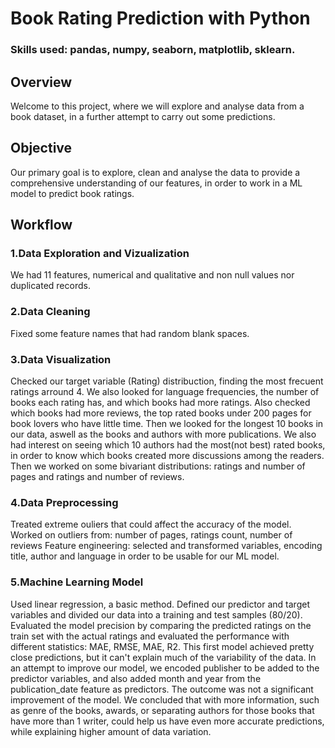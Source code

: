 # Book Rating Prediction with Python
### Skills used: pandas, numpy, seaborn, matplotlib, sklearn.
## Overview
Welcome to this project, where we will explore and analyse data from a book dataset, in a further attempt to carry out some predictions.
## Objective
Our primary goal is to explore, clean and analyse the data to provide a comprehensive understanding of our features, in order to work in a ML model to predict book ratings.

## Workflow
### 1.Data Exploration and Vizualization
We had 11 features, numerical and qualitative and non null values nor duplicated records.
### 2.Data Cleaning
Fixed some feature names that had random blank spaces.
### 3.Data Visualization
Checked our target variable (Rating) distribuction, finding the most frecuent ratings arround 4.
We also looked for language frequencies, the number of books each rating has, and which books had more ratings. Also checked which books had more reviews, the top rated books under 200 pages for book lovers who have little time.
Then we looked for the longest 10 books in our data, aswell as the books and authors with more publications.
We also had interest on seeing which 10 authors had the most(not best) rated books, in order to know which books created more discussions among the readers.
Then we worked on some bivariant distributions: ratings and number of pages and ratings and number of reviews.
### 4.Data Preprocessing
Treated extreme ouliers that could affect the accuracy of the model. Worked on outliers from: number of pages, ratings count, number of reviews
Feature engineering: selected and transformed variables, encoding title, author and language in order to be usable for our ML model.
### 5.Machine Learning Model
Used linear regression, a basic method. Defined our predictor and target variables and divided our data into a training and test samples (80/20).
Evaluated the model precision by comparing the predicted ratings on the train set with the actual ratings and evaluated the performance with different statistics: MAE, RMSE, MAE, R2. This first model achieved pretty close predictions, but it can't explain much of the variability of the data.
In an attempt to improve our model, we encoded publisher to be added to the predictor variables, and also added month and year from the publication_date feature as predictors.
The outcome was not a significant improvement of the model. We concluded that with more information, such as genre of the books, awards, or separating authors for those books that have more than 1 writer, could help us have even more accurate predictions, while explaining higher amount of data variation.

